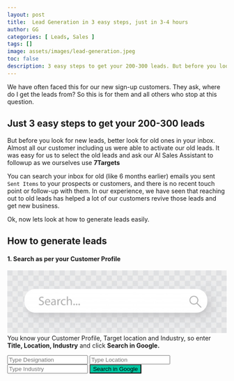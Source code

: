```yaml
---
layout: post
title:  Lead Generation in 3 easy steps, just in 3-4 hours
author: GG
categories: [ Leads, Sales ]
tags: []
image: assets/images/lead-generation.jpeg
toc: false
description: 3 easy steps to get your 200-300 leads. But before you look for new leads, you better look for old ones in your inbox. With right combination of using Google search results and available services you can easily generate the leads you want to work on or reach out to.
---
```

We have often faced this for our new sign-up customers. They ask, where do I get the leads from? So this is for them and all others who stop at this question.

## Just 3 easy steps to get your 200-300 leads
But before you look for new leads, better look for old ones in your inbox. Almost all our customer including us were able to activate our old leads. It was easy for us to select the old leads and ask our AI Sales Assistant to followup as we ourselves use **7Targets**

You can search your inbox for old (like 6 months earlier) emails you sent `Sent Items` to your prospects or customers, and there is no recent touch point or follow-up with them. In our experience, we have seen that reaching out to old leads has helped a lot of our customers revive those leads and get new business.

Ok, now lets look at how to generate leads easily.

## How to generate leads

#### 1. Search as per your Customer Profile
![image](../assets/images/search-leads.jpeg)  
You know your Customer Profile, Target location and Industry, so enter **Title, Location, Industry** and click **Search in Google.**  
 

<form >
<input type="hidden" name="sitesearch" value="linkedin.com" />
<input type="hidden" id="q" name="q" maxlength="255" value="" />
<input type="text" id="designation" placeholder="Type Designation"/> 
<input type="text" id="location" placeholder="Type Location"/> 
<input type="text" id="industry" placeholder="Type Industry"/>
<button onClick="searchInGoogle();" style="background-color: #00c5a1">Search in Google</button>
</form>
<script language="javascript">
function searchInGoogle() {
    searchTerm = (document.getElementById("designation").value) + "+" + (document.getElementById("location").value) + "+" + (document.getElementById("industry").value);
    searchTerm = searchTerm + "&sitesearch=linkedin.com";

    window.open('http://www.google.com/search?q=' + searchTerm, 'new_window_1');
    }
    </script>

We will see how to use this search result to generate your leads.

#### 2. Extract google search result
![image](../assets/images/lead-extract.jpeg)  
Note the search result, typically you would get like 30 pages having 10 possible leads per page, so 300 possible leads.  
There are various ways to extract the result into a CSV or excel. Below are few which can help you with this extraction.  

Extract Name and company from the search results. There may be many ways of extracting data from the search results. Some will suggest some chrome extensions, while some will take an approach of google sheet based scripting.  

Because google search result presentation continue to change, these tools would need to continue to evolve too. And as we are trying to extract specific attributes from the search result, in our experience unless you have some paid tool it may be difficult. It also needs some human decision making in picking up the name (person or company). At times the Company name is not visible in search result and you may have to click on the link and pick the Company name from the there.  

So it may be better to put 1-2 hours hard work and extract these fields manually. Fields of interest for us are below:  
`First Name, Last Name, Company Name, LinkedIn URL`

We will use these fields to extract/generate email for each in below step.

#### 3. Get emails from the extracted results
![image](../assets/images/generate-lead-email.jpeg)  
Below I am listing few of those services which provide emails for name and company, there is certainly some limit on number of emails you can get for free.  

You can use one or more of these services to get the leads emails.

1. Email the extracted file to [Applied AI email finder](mailto:email.finder@aaic.cc)
1. [Hunter-Email finder](https://hunter.io/email-finder?utm_medium=blog&utm_source=7Targets.ai){:target="_blank"}
1. [Rocket Reach](https://rocketreach.co/?utm_medium=blog&utm_source=7Targets.ai){:target="_blank"}
1. [Snov](https://snov.io/?utm_medium=blog&utm_source=7Targets.ai){:target="_blank"}
1. [AeroLeads](https://aeroleads.com/?utm_medium=blog&utm_source=7Targets.ai){:target="_blank"}
1. [Find Email Address](https://findemailaddress.co/?utm_medium=blog&utm_source=7Targets.ai){:target="_blank"}
This is not an exhaustive list. All these have some free trial option you may want to try. Based on your budget you can choose to convert to paid later.

## Conclusion

Thus, with just 3-4 hours of investment you would easily get like 200-300 leads.  
Please lets us know if you have more efficient ways or getting the leads, we would be happy to learn.  
 
[7Targets AI sales assistant](https://7targets.ai?utm_medium=generate-leads&utm_source=7tsblogs). Not only the AI sales assistant can read, understand, and also reply to the most generic emails received from the leads but can start following your lead even if you just Cc your Assistant. 
 
Hope this information helps you!
 
